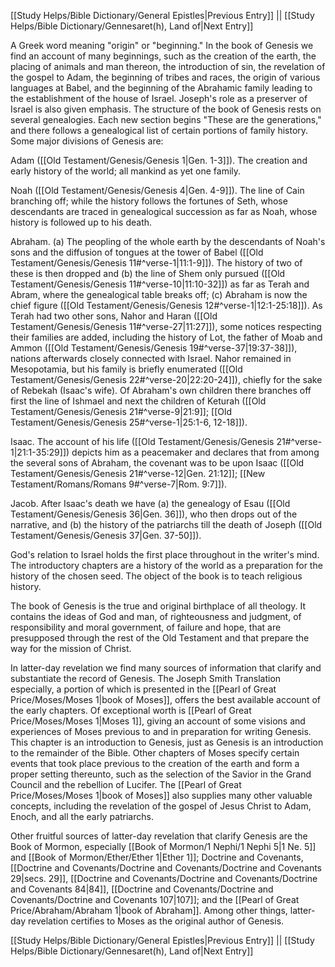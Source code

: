 [[Study Helps/Bible Dictionary/General Epistles|Previous Entry]]  ||  [[Study Helps/Bible Dictionary/Gennesaret(h), Land of|Next Entry]]

 A Greek word meaning "origin" or "beginning." In the book of Genesis we find an account of many beginnings, such as the creation of the earth, the placing of animals and man thereon, the introduction of sin, the revelation of the gospel to Adam, the beginning of tribes and races, the origin of various languages at Babel, and the beginning of the Abrahamic family leading to the establishment of the house of Israel. Joseph's role as a preserver of Israel is also given emphasis. The structure of the book of Genesis rests on several genealogies. Each new section begins "These are the generations," and there follows a genealogical list of certain portions of family history. Some major divisions of Genesis are:

 Adam ([[Old Testament/Genesis/Genesis 1|Gen. 1-3]]). The creation and early history of the world; all mankind as yet one family.

 Noah ([[Old Testament/Genesis/Genesis 4|Gen. 4-9]]). The line of Cain branching off; while the history follows the fortunes of Seth, whose descendants are traced in genealogical succession as far as Noah, whose history is followed up to his death.

 Abraham. (a) The peopling of the whole earth by the descendants of Noah's sons and the diffusion of tongues at the tower of Babel ([[Old Testament/Genesis/Genesis 11#^verse-1|11:1-9]]). The history of two of these is then dropped and (b) the line of Shem only pursued ([[Old Testament/Genesis/Genesis 11#^verse-10|11:10-32]]) as far as Terah and Abram, where the genealogical table breaks off; (c) Abraham is now the chief figure ([[Old Testament/Genesis/Genesis 12#^verse-1|12:1-25:18]]). As Terah had two other sons, Nahor and Haran ([[Old Testament/Genesis/Genesis 11#^verse-27|11:27]]), some notices respecting their families are added, including the history of Lot, the father of Moab and Ammon ([[Old Testament/Genesis/Genesis 19#^verse-37|19:37-38]]), nations afterwards closely connected with Israel. Nahor remained in Mesopotamia, but his family is briefly enumerated ([[Old Testament/Genesis/Genesis 22#^verse-20|22:20-24]]), chiefly for the sake of Rebekah (Isaac's wife). Of Abraham's own children there branches off first the line of Ishmael and next the children of Keturah ([[Old Testament/Genesis/Genesis 21#^verse-9|21:9]]; [[Old Testament/Genesis/Genesis 25#^verse-1|25:1-6, 12-18]]).

 Isaac. The account of his life ([[Old Testament/Genesis/Genesis 21#^verse-1|21:1-35:29]]) depicts him as a peacemaker and declares that from among the several sons of Abraham, the covenant was to be upon Isaac ([[Old Testament/Genesis/Genesis 21#^verse-12|Gen. 21:12]]; [[New Testament/Romans/Romans 9#^verse-7|Rom. 9:7]]).

 Jacob. After Isaac's death we have (a) the genealogy of Esau ([[Old Testament/Genesis/Genesis 36|Gen. 36]]), who then drops out of the narrative, and (b) the history of the patriarchs till the death of Joseph ([[Old Testament/Genesis/Genesis 37|Gen. 37-50]]).

 God's relation to Israel holds the first place throughout in the writer's mind. The introductory chapters are a history of the world as a preparation for the history of the chosen seed. The object of the book is to teach religious history.

 The book of Genesis is the true and original birthplace of all theology. It contains the ideas of God and man, of righteousness and judgment, of responsibility and moral government, of failure and hope, that are presupposed through the rest of the Old Testament and that prepare the way for the mission of Christ.

 In latter-day revelation we find many sources of information that clarify and substantiate the record of Genesis. The Joseph Smith Translation especially, a portion of which is presented in the [[Pearl of Great Price/Moses/Moses 1|book of Moses]], offers the best available account of the early chapters. Of exceptional worth is [[Pearl of Great Price/Moses/Moses 1|Moses 1]], giving an account of some visions and experiences of Moses previous to and in preparation for writing Genesis. This chapter is an introduction to Genesis, just as Genesis is an introduction to the remainder of the Bible. Other chapters of Moses specify certain events that took place previous to the creation of the earth and form a proper setting thereunto, such as the selection of the Savior in the Grand Council and the rebellion of Lucifer. The [[Pearl of Great Price/Moses/Moses 1|book of Moses]] also supplies many other valuable concepts, including the revelation of the gospel of Jesus Christ to Adam, Enoch, and all the early patriarchs.

 Other fruitful sources of latter-day revelation that clarify Genesis are the Book of Mormon, especially [[Book of Mormon/1 Nephi/1 Nephi 5|1 Ne. 5]] and [[Book of Mormon/Ether/Ether 1|Ether 1]]; Doctrine and Covenants, [[Doctrine and Covenants/Doctrine and Covenants/Doctrine and Covenants 29|secs. 29]], [[Doctrine and Covenants/Doctrine and Covenants/Doctrine and Covenants 84|84]], [[Doctrine and Covenants/Doctrine and Covenants/Doctrine and Covenants 107|107]]; and the [[Pearl of Great Price/Abraham/Abraham 1|book of Abraham]]. Among other things, latter-day revelation certifies to Moses as the original author of Genesis.

[[Study Helps/Bible Dictionary/General Epistles|Previous Entry]]  ||  [[Study Helps/Bible Dictionary/Gennesaret(h), Land of|Next Entry]]